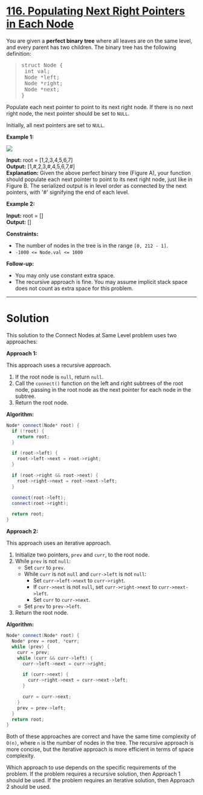 # [116. Populating Next Right Pointers in Each Node](https://leetcode.com/problems/populating-next-right-pointers-in-each-node/)

You are given a **perfect binary tree** where all leaves are on the same level, and every parent has two children. The binary tree has the following definition:
><pre>
>struct Node {
>  int val;
>  Node *left;
>  Node *right;
>  Node *next;
>}
></pre>
Populate each next pointer to point to its next right node. If there is no next right node, the next pointer should be set to `NULL`.

Initially, all next pointers are set to `NULL`.


**Example 1:**

![](https://assets.leetcode.com/uploads/2019/02/14/116_sample.png)

**Input:** root = [1,2,3,4,5,6,7]<br>
**Output:** [1,#,2,3,#,4,5,6,7,#]<br>
**Explanation:** Given the above perfect binary tree (Figure A), your function should populate each next pointer to point to its next right node, just like in Figure B. The serialized output is in level order as connected by the next pointers, with '#' signifying the end of each level.

**Example 2:**

**Input:** root = []<br>
**Output:** []<br>
 

**Constraints:**

- The number of nodes in the tree is in the range `[0, 212 - 1]`.
- `-1000 <= Node.val <= 1000`
 

**Follow-up:**

- You may only use constant extra space.
- The recursive approach is fine. You may assume implicit stack space does not count as extra space for this problem.
---
# Solution
This solution to the Connect Nodes at Same Level problem uses two approaches:

**Approach 1:**

This approach uses a recursive approach.

1. If the root node is `null`, return `null`.
2. Call the `connect()` function on the left and right subtrees of the root node, passing in the root node as the next pointer for each node in the subtree.
3. Return the root node.

**Algorithm:**

```c++
Node* connect(Node* root) {
  if (!root) {
    return root;
  }

  if (root->left) {
    root->left->next = root->right;
  }

  if (root->right && root->next) {
    root->right->next = root->next->left;
  }

  connect(root->left);
  connect(root->right);

  return root;
}
```

**Approach 2:**

This approach uses an iterative approach.

1. Initialize two pointers, `prev` and `curr`, to the root node.
2. While `prev` is not `null`:
    * Set `curr` to `prev`.
    * While `curr` is not `null` and `curr->left` is not `null`:
        * Set `curr->left->next` to `curr->right`.
        * If `curr->next` is not `null`, set `curr->right->next` to `curr->next->left`.
        * Set `curr` to `curr->next`.
    * Set `prev` to `prev->left`.
3. Return the root node.

**Algorithm:**

```c++
Node* connect(Node* root) {
  Node* prev = root, *curr;
  while (prev) {
    curr = prev;
    while (curr && curr->left) {
      curr->left->next = curr->right;

      if (curr->next) {
        curr->right->next = curr->next->left;
      }

      curr = curr->next;
    }
    prev = prev->left;
  }
  return root;
}
```
Both of these approaches are correct and have the same time complexity of `O(n)`, where `n` is the number of nodes in the tree. The recursive approach is more concise, but the iterative approach is more efficient in terms of space complexity.

Which approach to use depends on the specific requirements of the problem. If the problem requires a recursive solution, then Approach 1 should be used. If the problem requires an iterative solution, then Approach 2 should be used.